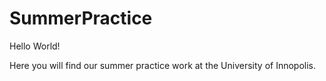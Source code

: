 # SummerPractice
Hello World!

Here you will find our summer practice work at the University of Innopolis.

